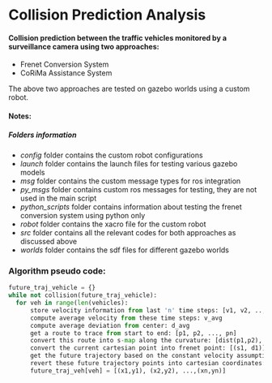 # Collision Prediction Analysis

#### Collision prediction between the traffic vehicles monitored by a surveillance camera using two approaches:
* Frenet Conversion System
* CoRiMa Assistance System

The above two approaches are tested on gazebo worlds using a custom robot.

#### Notes:
##### Folders information
* *config* folder contains the custom robot configurations
* *launch* folder contains the launch files for testing various gazebo models
* *msg* folder contains the custom message types for ros integration
* *py_msgs* folder contains custom ros messages for testing, they are not used in the main script
* *python_scripts* folder contains information about testing the frenet conversion system using python only
* *robot* folder contains the xacro file for the custom robot
* *src* folder contains all the relevant codes for both approaches as discussed above
* *worlds* folder contains the sdf files for different gazebo worlds


### Algorithm pseudo code:
```python
future_traj_vehicle = {}
while not collision(future_traj_vehicle):
  for veh in range(len(vehicles):
      store velocity information from last 'n' time steps: [v1, v2, .., vn] and the lane offset data: [d1, d2, .., dn]
      compute average velocity from these time steps: v_avg
      compute average deviation from center: d_avg
      get a route to trace from start to end: [p1, p2, ..., pn]
      convert this route into s-map along the curvature: [dist(p1,p2), dist(p1,p3), ..., dist(p1,pn)]
      convert the current cartesian point into frenet point: [(s1, d1)]
      get the future trajectory based on the constant velocity assumption: [(s1,d1), (s2,d2), ..., (sn,dn)]
      revert these future trajectory points into cartesian coordinates: [(x1,y1), (x2,y2), ...,(xn,yn)]
      future_traj_veh[veh] = [(x1,y1), (x2,y2), ...,(xn,yn)]
```
